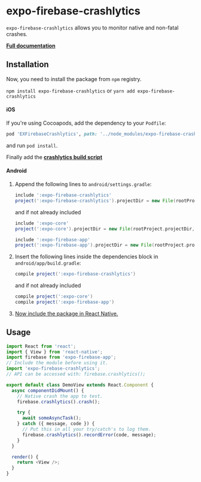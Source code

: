 # expo-firebase-crashlytics

`expo-firebase-crashlytics` allows you to monitor native and non-fatal crashes.

[**Full documentation**](https://rnfirebase.io/docs/master/crashlytics/reference/crashlytics)

## Installation

Now, you need to install the package from `npm` registry.

`npm install expo-firebase-crashlytics` or `yarn add expo-firebase-crashlytics`

#### iOS

If you're using Cocoapods, add the dependency to your `Podfile`:

```ruby
pod 'EXFirebaseCrashlytics', path: '../node_modules/expo-firebase-crashlytics/ios'
```

and run `pod install`.

Finally add the [**crashlytics build script**](https://rnfirebase.io/docs/master/crashlytics/ios#Add-the-Crashlytics-run-script)

#### Android

1.  Append the following lines to `android/settings.gradle`:

    ```gradle
    include ':expo-firebase-crashlytics'
    project(':expo-firebase-crashlytics').projectDir = new File(rootProject.projectDir, '../node_modules/expo-firebase-crashlytics/android')
    ```

    and if not already included

    ```gradle
    include ':expo-core'
    project(':expo-core').projectDir = new File(rootProject.projectDir, '../node_modules/expo-core/android')

    include ':expo-firebase-app'
    project(':expo-firebase-app').projectDir = new File(rootProject.projectDir, '../node_modules/expo-firebase-app/android')
    ```

2.  Insert the following lines inside the dependencies block in `android/app/build.gradle`:
    ```gradle
    compile project(':expo-firebase-crashlytics')
    ```
    and if not already included
    ```gradle
    compile project(':expo-core')
    compile project(':expo-firebase-app')
    ```
3.  [Now include the package in React Native.](https://rnfirebase.io/docs/master/crashlytics/android#Install-the-RNFirebase-Crashlytics-package)

## Usage

```javascript
import React from 'react';
import { View } from 'react-native';
import firebase from 'expo-firebase-app';
// Include the module before using it.
import 'expo-firebase-crashlytics';
// API can be accessed with: firebase.crashlytics();

export default class DemoView extends React.Component {
  async componentDidMount() {
    // Native crash the app to test.
    firebase.crashlytics().crash();

    try {
      await someAsyncTask();
    } catch ({ message, code }) {
      // Put this in all your try/catch's to log them.
      firebase.crashlytics().recordError(code, message);
    }
  }

  render() {
    return <View />;
  }
}
```
